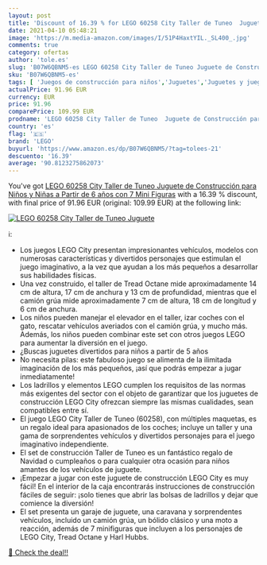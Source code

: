 ```yaml
---
layout: post
title: 'Discount of 16.39 % for LEGO 60258 City Taller de Tuneo  Juguete'
date: 2021-04-10 05:48:21
image: 'https://m.media-amazon.com/images/I/51P4HaxtYIL._SL400_.jpg'
comments: true
category: ofertas
author: 'tole.es'
slug: 'B07W6QBNM5-es LEGO 60258 City Taller de Tuneo Juguete de Construcción...'
sku: 'B07W6QBNM5-es'
tags: [ 'Juegos de construcción para niños','Juguetes','Juguetes y juegos','lego', ]
actualPrice: 91.96 EUR
currency: EUR
price: 91.96
comparePrice: 109.99 EUR
prodname: 'LEGO 60258 City Taller de Tuneo  Juguete de Construcción para Niños y Niñas a Partir de 6 años con 7 Mini Figuras'
country: 'es'
flag: '🇪🇸'
brand: 'LEGO'
buyurl: 'https://www.amazon.es/dp/B07W6QBNM5/?tag=tolees-21'
descuento: '16.39'
average: '90.8123275862073'
---
```


You've got [LEGO 60258 City Taller de Tuneo  Juguete de Construcción para Niños y Niñas a Partir de 6 años con 7 Mini Figuras](https://www.amazon.es/dp/B07W6QBNM5/?tag=tolees-21) with a  16.39 % discount, with final price of 91.96 EUR (original: 109.99 EUR) at the following link:

[![LEGO 60258 City Taller de Tuneo  Juguete](https://m.media-amazon.com/images/I/51P4HaxtYIL._SL400_.jpg)](https://www.amazon.es/dp/B07W6QBNM5/?tag=tolees-21)

ℹ️:

- Los juegos LEGO City presentan impresionantes vehículos, modelos con numerosas características y divertidos personajes que estimulan el juego imaginativo, a la vez que ayudan a los más pequeños a desarrollar sus habilidades físicas.
- Una vez construido, el taller de Tread Octane mide aproximadamente 14 cm de altura, 17 cm de anchura y 13 cm de profundidad, mientras que el camión grúa mide aproximadamente 7 cm de altura, 18 cm de longitud y 6 cm de anchura.
- Los niños pueden manejar el elevador en el taller, izar coches con el gato, rescatar vehículos averiados con el camión grúa, y mucho más. Además, los niños pueden combinar este set con otros juegos LEGO para aumentar la diversión en el juego.
- ¿Buscas juguetes divertidos para niños a partir de 5 años
- No necesita pilas: este fabuloso juego se alimenta de la ilimitada imaginación de los más pequeños, ¡así que podrás empezar a jugar inmediatamente!
- Los ladrillos y elementos LEGO cumplen los requisitos de las normas más exigentes del sector con el objeto de garantizar que los juguetes de construcción LEGO City ofrezcan siempre las mismas cualidades, sean compatibles entre sí.
- El juego LEGO City Taller de Tuneo (60258), con múltiples maquetas, es un regalo ideal para apasionados de los coches; incluye un taller y una gama de sorprendentes vehículos y divertidos personajes para el juego imaginativo independiente.
- El set de construcción Taller de Tuneo es un fantástico regalo de Navidad o cumpleaños o para cualquier otra ocasión para niños amantes de los vehículos de juguete.
- ¡Empezar a jugar con este juguete de construcción LEGO City es muy fácil! En el interior de la caja encontrarás instrucciones de construcción fáciles de seguir: ¡solo tienes que abrir las bolsas de ladrillos y dejar que comience la diversión!
- El set presenta un garaje de juguete, una caravana y sorprendentes vehículos, incluido un camión grúa, un bólido clásico y una moto a reacción, además de 7 minifiguras que incluyen a los personajes de LEGO City, Tread Octane y Harl Hubbs.

[🛒 Check the deal!!](https://www.amazon.es/dp/B07W6QBNM5/?tag=tolees-21)
